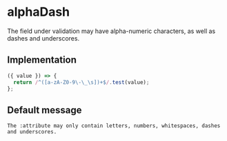 # alphaDash

The field under validation may have alpha-numeric characters, as well as dashes and underscores.

## Implementation

```js
({ value }) => {
  return /^([a-zA-Z0-9\-\_\s])+$/.test(value);
};
```

## Default message

```
The :attribute may only contain letters, numbers, whitespaces, dashes and underscores.
```
